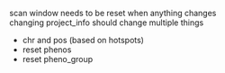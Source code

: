 scan window needs to be reset when anything changes  
changing project_info should change multiple things

- chr and pos (based on hotspots)
- reset phenos
- reset pheno_group